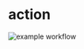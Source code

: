 # action
![example workflow](https://github.com/BalinLin/action/actions/workflows/greetings/badge.svg)
